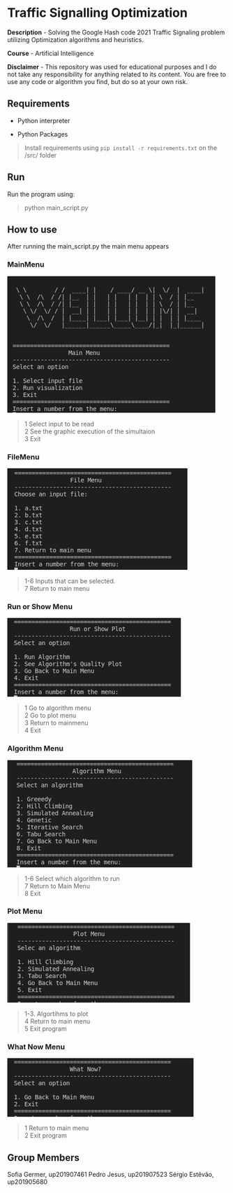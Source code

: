 # Traffic Signalling Optimization

**Description** - Solving the Google Hash code 2021 Traffic Signaling problem utilizing Optimization algorithms and heuristics.

**Course** - Artificial Intelligence

**Disclaimer** -  This repository was used for educational purposes and I do not take any responsibility for anything related to its content. You are free to use any code or algorithm you find, but do so at your own risk.

## Requirements

- Python interpreter

- Python Packages

> Install requirements using ```pip install -r requirements.txt``` on the /src/ folder


## Run

Run the program using:

>python main_script.py


## How to use

After running the main_script.py the main menu appears


### MainMenu
![](docs/images/others/mainmenu.png)

> 1 Select input to be read \
> 2 See the graphic execution of the simultaion \
> 3 Exit

### FileMenu

![](docs/images/others/filemenu.png)

> 1-6 Inputs that can be selected. \
> 7 Return to main menu

### Run or Show Menu

![](docs/images/others/runorplot.png)

> 1 Go to algorithm menu \
> 2 Go to plot menu \
> 3 Return to mainmenu \
> 4 Exit

### Algorithm Menu
![](docs/images/others/algorithmmenu.png)

> 1-6 Select which algorithm to run \
> 7 Return to Main Menu \
> 8 Exit

### Plot Menu

![](docs/images/others/plotmenu.png)

> 1-3. Algortihms to plot \
> 4 Return to main menu \
> 5 Exit program


### What Now Menu

![](docs/images/others/whatnowmenu.png)

> 1 Return to main menu \
> 2 Exit program



## Group Members

Sofia Germer, up201907461
Pedro Jesus, up201907523
Sérgio Estêvão, up201905680